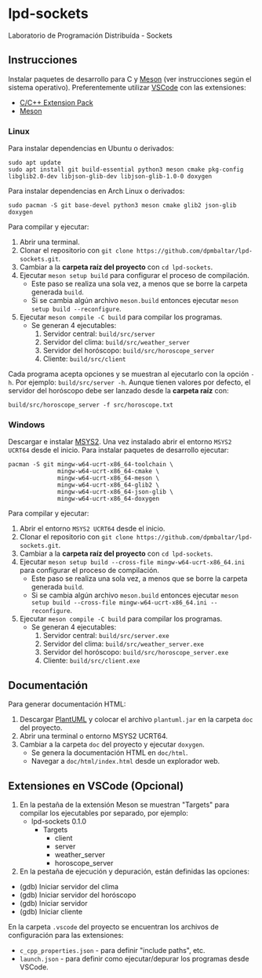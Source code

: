 # lpd-sockets

Laboratorio de Programación Distribuída - Sockets

## Instrucciones

Instalar paquetes de desarrollo para C y [Meson](https://mesonbuild.com/) (ver instrucciones según el sistema operativo).
Preferentemente utilizar [VSCode](https://code.visualstudio.com/) con las extensiones:

- [C/C++ Extension Pack](https://marketplace.visualstudio.com/items?itemName=ms-vscode.cpptools-extension-pack)
- [Meson](https://marketplace.visualstudio.com/items?itemName=mesonbuild.mesonbuild)

### Linux

Para instalar dependencias en Ubuntu o derivados:

```
sudo apt update
sudo apt install git build-essential python3 meson cmake pkg-config libglib2.0-dev libjson-glib-dev libjson-glib-1.0-0 doxygen
```

Para instalar dependencias en Arch Linux o derivados:

```
sudo pacman -S git base-devel python3 meson cmake glib2 json-glib doxygen
```

Para compilar y ejecutar:

1. Abrir una terminal.
2. Clonar el repositorio con `git clone https://github.com/dpmbaltar/lpd-sockets.git`.
3. Cambiar a la **carpeta raíz del proyecto** con `cd lpd-sockets`.
4. Ejecutar `meson setup build` para configurar el proceso de compilación.
    - Este paso se realiza una sola vez, a menos que se borre la carpeta generada `build`.
    - Si se cambia algún archivo `meson.build` entonces ejecutar `meson setup build --reconfigure`.
5. Ejecutar `meson compile -C build` para compilar los programas.
    - Se generan 4 ejecutables:
        1. Servidor central: `build/src/server`
        2. Servidor del clima: `build/src/weather_server`
        3. Servidor del horóscopo: `build/src/horoscope_server`
        4. Cliente: `build/src/client`

Cada programa acepta opciones y se muestran al ejecutarlo con la opción `-h`. Por ejemplo: `build/src/server -h`.
Aunque tienen valores por defecto, el servidor del horóscopo debe ser lanzado desde la **carpeta raíz** con:

```
build/src/horoscope_server -f src/horoscope.txt
```

### Windows

Descargar e instalar [MSYS2](https://www.msys2.org/). Una vez instalado abrir el entorno `MSYS2 UCRT64` desde el inicio.
Para instalar paquetes de desarrollo ejecutar:

```
pacman -S git mingw-w64-ucrt-x86_64-toolchain \
              mingw-w64-ucrt-x86_64-cmake \
              mingw-w64-ucrt-x86_64-meson \
              mingw-w64-ucrt-x86_64-glib2 \
              mingw-w64-ucrt-x86_64-json-glib \
              mingw-w64-ucrt-x86_64-doxygen
```

Para compilar y ejecutar:

1. Abrir el entorno `MSYS2 UCRT64` desde el inicio.
2. Clonar el repositorio con `git clone https://github.com/dpmbaltar/lpd-sockets.git`.
3. Cambiar a la **carpeta raíz del proyecto** con `cd lpd-sockets`.
4. Ejecutar `meson setup build --cross-file mingw-w64-ucrt-x86_64.ini` para configurar el proceso de compilación.
    - Este paso se realiza una sola vez, a menos que se borre la carpeta generada `build`.
    - Si se cambia algún archivo `meson.build` entonces ejecutar `meson setup build --cross-file mingw-w64-ucrt-x86_64.ini --reconfigure`.
5. Ejecutar `meson compile -C build` para compilar los programas.
    - Se generan 4 ejecutables:
        1. Servidor central: `build/src/server.exe`
        2. Servidor del clima: `build/src/weather_server.exe`
        3. Servidor del horóscopo: `build/src/horoscope_server.exe`
        4. Cliente: `build/src/client.exe`

## Documentación

Para generar documentación HTML:

1. Descargar [PlantUML](https://github.com/plantuml/plantuml/releases/download/v1.2023.5/plantuml.jar) y colocar el archivo `plantuml.jar` en la carpeta `doc` del proyecto.
2. Abrir una terminal o entorno MSYS2 UCRT64.
3. Cambiar a la carpeta `doc` del proyecto y ejecutar `doxygen`.
    - Se genera la documentación HTML en `doc/html`.
    - Navegar a `doc/html/index.html` desde un explorador web.

## Extensiones en VSCode (Opcional)

1. En la pestaña de la extensión Meson se muestran "Targets" para compilar los ejecutables por separado, por ejemplo:
    - lpd-sockets 0.1.0
        - Targets
            - client
            - server
            - weather_server
            - horoscope_server
2. En la pestaña de ejecución y depuración, están definidas las opciones:
- (gdb) Iniciar servidor del clima
- (gdb) Iniciar servidor del horóscopo
- (gdb) Iniciar servidor
- (gdb) Iniciar cliente

En la carpeta `.vscode` del proyecto se encuentran los archivos de configuración para las extensiones:

- `c_cpp_properties.json` - para definir "include paths", etc.
- `launch.json` - para definir como ejecutar/depurar los programas desde VSCode.
